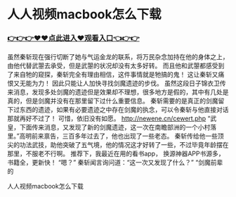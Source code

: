 # 人人视频macbook怎么下载

### <a href="https://github.com/baofx/laka/issues/1">👉👉👉♥♥点此进入♥观看入口👈👉👉</a>

虽然秦斩现在强行切断了她与气运金龙的联系，将万民杂念加持在他的身体之上，由他代替武曌去承受，但是武曌的状况却没有太多好转。
    而且他和武曌都感受到了来自牠的窥探，秦斩完全有理由相信，这件事情就是牠搞的鬼！
    这让秦斩又痛恨又无能为力！
    因此只能让人加快寻找剑魔遗迹的步伐。
    虽然这段日子锦衣卫传来消息，发现多处剑魔的遗迹但是效果却不理想，很多地方是假的，其中有几处是真的，但是剑魔并没有在那里留下过什么重要信息。
    秦斩需要的是真正的剑魔留下过东西的遗迹，如果有必要遗迹之中存在剑魔的执念，可以令秦斩与他直接对话那就再好不过了！
    可惜，依旧没有如愿。
    http://newene.cn/cewert.php
    “武皇，下面传来消息，又发现了新的剑魔遗迹，这一次在南瞻部洲的一个小村落里。”高明前来禀告，三百多年过去了，他也出现了一些老态。
    秦斩传给他一些顶尖的功法武技，助他突破了五气境，他的情况这才好转了一些，不过毕竟年龄摆在那里，不服老不行啊。
    推荐下，我最近在用的看书app， 换源神器APP书源多，书籍全，更新快！
    “嗯？”
    秦斩闻言询问道：“这一次又发现了什么？”
    “剑魔前辈的

人人视频macbook怎么下载
